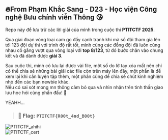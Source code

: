## 🔥From Phạm Khắc Sang - D23 - Học viện Công nghệ Bưu chính viễn Thông 😘
Repo này để lưu trữ các lời giải của mình trong cuộc thi **PTITCTF 2025**.  

Qua giai đoạn vòng loại cam go đầy cạnh tranh khi mà số đội tham gia lên tới 123 đội dự thi với trình độ rất tốt, mình cùng các đồng đội đã luôn cùng nhau cố gắng vượt qua vòng loại với **top 8/123**, từ đó bước chân vào chung kết và đã dành được **giải 3**.  

Sau cuộc thi, mình có lưu lại được vài file, một số do lỡ tay xóa mất nên chỉ có thể chia sẻ những bài giải các file còn trên máy lên đây, một phần là để xem lại khi cần luyện tập thêm, một phần cũng để chia sẻ chút kinh nghiệm nhỏ đến các bạn newbie khác.   
Nếu có sai sót mong mn thông cảm bỏ qua và nhìn nhận trên tinh thần giao lưu học hỏi cùng phấn đấu! 🫡  

YEAHH...  

> ### 🎯 Flag: `PTITCTF{R00t_4nd_B00t}`

![PTITCTF_ahihi](https://github.com/user-attachments/assets/743cf401-0e66-4000-8056-69d4bb7944b2)
<br>
![PTITCTF_cert](https://github.com/user-attachments/assets/786affc4-c65b-471a-9bca-f4b2839b0212)

